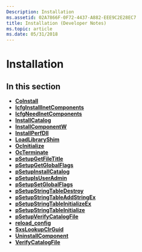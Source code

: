 ```yaml
---
Description: Installation
ms.assetid: 02A7866F-0F72-4437-A882-EEE9C2E28EC7
title: Installation (Developer Notes)
ms.topic: article
ms.date: 05/31/2018
---
```


# Installation

## In this section

-   [**CoInstall**](https://msdn.microsoft.com/library/Bb432203(v=VS.85).aspx)
-   [**IcfgInstallInetComponents**](icfginstallinetcomponents.md)
-   [**IcfgNeedInetComponents**](icfgneedinetcomponents.md)
-   [**InstallCatalog**](installcatalog.md)
-   [**InstallComponentW**](installcomponentw.md)
-   [**InstallPerfDll**](/windows/desktop/api/LoadPerf/nf-loadperf-installperfdlla)
-   [**LoadLibraryShim**](loadlibraryshim.md)
-   [**OcInitialize**](ocinitialize.md)
-   [**OcTerminate**](octerminate.md)
-   [**pSetupGetFileTitle**](psetupgetfiletitle.md)
-   [**pSetupGetGlobalFlags**](psetupgetglobalflags.md)
-   [**pSetupInstallCatalog**](psetupinstallcatalog.md)
-   [**pSetupIsUserAdmin**](psetupisuseradmin.md)
-   [**pSetupSetGlobalFlags**](psetupsetglobalflags.md)
-   [**pSetupStringTableDestroy**](psetupstringtabledestroy.md)
-   [**pSetupStringTableAddStringEx**](psetupstringtableaddstringex.md)
-   [**pSetupStringTableInitializeEx**](psetupstringtableinitializeex.md)
-   [**pSetupStringTableInitialize**](psetupstringtableinitialize.md)
-   [**pSetupVerifyCatalogFile**](psetupverifycatalogfile.md)
-   [**reload\_config**](reload-config.md)
-   [**SxsLookupClrGuid**](sxslookupclrguid.md)
-   [**UninstallComponent**](uninstallcomponent.md)
-   [**VerifyCatalogFile**](verifycatalogfile.md)

 

 



